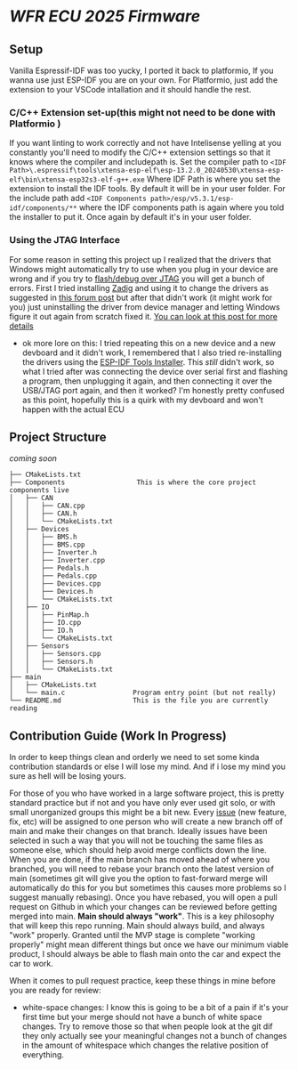 # _WFR ECU 2025 Firmware_

## Setup
Vanilla Espressif-IDF was too yucky, I ported it back to platformio, If you wanna use just ESP-IDF you are on your own. For Platformio, just add the extension to your VSCode intallation and it should handle the rest.

### C/C++ Extension set-up(this might not need to be done with Platformio )
If you want linting to work correctly and not have Intelisense yelling at you constantly you'll need to modify the C/C++ extension settings so that it knows where the compiler and includepath is. Set the compiler path to `<IDF Path>\.espressif\tools\xtensa-esp-elf\esp-13.2.0_20240530\xtensa-esp-elf\bin\xtensa-esp32s3-elf-g++.exe` Where IDF Path is where you set the extension to install the IDF tools. By default it will be in your user folder. For the include path add `<IDF Components path>/esp/v5.3.1/esp-idf/components/**` where the IDF components path is again where you told the installer to put it. Once again by default it's in your user folder. 

### Using the JTAG Interface
For some reason in setting this project up I realized that the drivers that Windows might automatically try to use when you plug in your device are wrong and if you try to [flash/debug over JTAG](https://docs.espressif.com/projects/esp-idf/en/latest/esp32/api-guides/jtag-debugging/index.html) you will get a bunch of errors. First I tried installing [Zadig](https://zadig.akeo.ie/) and using it to change the drivers as suggested in [this forum post](https://community.platformio.org/t/how-to-use-jtag-built-in-debugger-of-the-esp32-s3-in-platformio/36042) but after that didn't work (it might work for you) just uninstalling the driver from device manager and letting Windows figure it out again from scratch fixed it. [You can look at this post for more details](https://github.com/espressif/idf-installer/issues/133#issuecomment-1098132203)

- ok more lore on this: I tried repeating this on a new device and a new devboard and it didn't work, I remembered that I also tried re-installing the drivers using the [ESP-IDF Tools Installer](https://dl.espressif.com/dl/esp-idf/?idf=4.4). This *still* didn't work, so what I tried after was connecting the device over serial first and flashing a program, then unplugging it again, and then connecting it over the USB/JTAG port again, and then it worked? I'm honestly pretty confused as this point, hopefully this is a quirk with my devboard and won't happen with the actual ECU


## Project Structure
_coming soon_

```
├── CMakeLists.txt
├── Components                  This is where the core project components live
│   ├── CAN                     
│   │   ├── CAN.cpp
│   │   ├── CAN.h
│   │   └── CMakeLists.txt
│   ├── Devices
│   │   ├── BMS.h
│   │   ├── BMS.cpp
│   │   ├── Inverter.h
│   │   ├── Inverter.cpp
│   │   ├── Pedals.h
│   │   ├── Pedals.cpp
│   │   ├── Devices.cpp
│   │   ├── Devices.h
│   │   └── CMakeLists.txt
│   ├── IO
│   │   ├── PinMap.h
│   │   ├── IO.cpp
│   │   ├── IO.h
│   │   └── CMakeLists.txt
│   ├── Sensors
│   │   ├── Sensors.cpp
│   │   ├── Sensors.h
│   │   └── CMakeLists.txt
├── main
│   ├── CMakeLists.txt
│   └── main.c                 Program entry point (but not really)
└── README.md                  This is the file you are currently reading
```

## Contribution Guide (Work In Progress)
In order to keep things clean and orderly we need to set some kinda contribution standards or else I will lose my mind. And if i lose my mind you sure as hell will be losing yours. 

For those of you who have worked in a large software project, this is pretty standard practice but if not and you have only ever used git solo, or with small unorganized groups this might be a bit new. Every [issue](https://github.com/Western-Formula-Racing/ECU_25/issues) (new feature, fix, etc) will be assigned to one person who will create a new branch off of main and make their changes on that branch. Ideally issues have been selected in such a way that you will not be touching the same files as someone else, which should help avoid merge conflicts down the line. When you are done, if the main branch has moved ahead of where you branched, you will need to rebase your branch onto the latest version of main (sometimes git will give you the option to fast-forward merge will automatically do this for you but sometimes this causes more problems so I suggest manually rebasing). Once you have rebased, you will open a pull request on Github in which your changes can be reviewed before getting merged into main. **Main should always "work"**. This is a key philosophy that will keep this repo running. Main should always build, and always "work" properly. Granted until the MVP stage is complete "working properly" might mean different things but once we have our minimum viable product, I should always be able to flash main onto the car and expect the car to work. 

When it comes to pull request practice, keep these things in mine before you are ready for review:
- white-space changes: I know this is going to be a bit of a pain if it's your first time but your merge should not have a bunch of white space changes. Try to remove those so that when people look at the git dif they only actually see your meaningful changes not a bunch of changes in the amount of whitespace which changes the relative position of everything. 